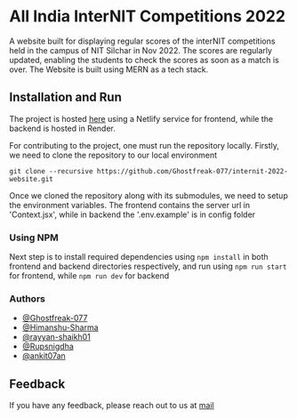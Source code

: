 # All India InterNIT Competitions 2022

A website built for displaying regular scores of the interNIT competitions held in the campus of NIT Silchar in Nov 2022. The scores are regularly updated, enabling the students to check the scores as soon as a match is over. The Website is built using MERN as a tech stack.

## Installation and Run

The project is hosted [here](https://aiinits22.netlify.app/) using a Netlify service for frontend, while the backend is hosted in Render.

For contributing to the project, one must run the repository locally. Firstly, we need to clone the repository to our local environment

```git clone --recursive https://github.com/Ghostfreak-077/internit-2022-website.git```

Once we cloned the repository along with its submodules, we need to setup the environment variables. The frontend contains the server url in 'Context.jsx', while in backend the '.env.example' is in config folder

### Using NPM

Next step is to install required dependencies using ```npm install``` in both frontend and backend directories respectively, and run using ```npm run start``` for frontend, while ```npm run dev``` for backend

### Authors

- [@Ghostfreak-077](https://github.com/Ghostfreak-077)
- [@Himanshu-Sharma](https://github.com/Himangshu-Sarma)
- [@rayyan-shaikh01](https://github.com/rayyan-shaikh01)
- [@Rupsnigdha](https://github.com/Rupsnigdha)
- [@ankit07an](https://github.com/ankit07an)

## Feedback

If you have any feedback, please reach out to us at [mail](mailto:internit2022@gmail.com)